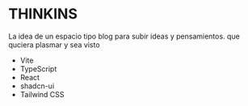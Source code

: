 # THINKINS

La idea de un espacio tipo blog para subir ideas y pensamientos. que quciera plasmar y sea visto
- Vite
- TypeScript
- React
- shadcn-ui
- Tailwind CSS
